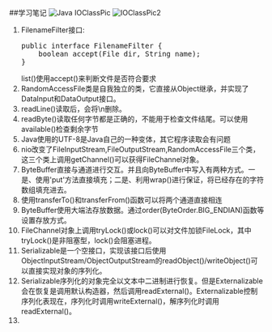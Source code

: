 ##学习笔记
![Java IOClassPic](IOClassPic.png)
![IOClassPic2](IOClassPic2.png)
<ol>
<li>FilenameFilter接口:
<pre>
public interface FilenameFilter {
    boolean accept(File dir, String name);
}
</pre>
    list()使用accept()来判断文件是否符合要求</li>
<li>RandomAccessFile类是自我独立的类，它直接从Object继承，并实现了DataInput和DataOutput接口。</li>
<li>readLine()读取后，会将\n删除。</li>
<li>readByte()读取任何字节都是正确的，不能用于检查文件结尾。可以使用available()检查剩余字节</li>
<li>Java使用的UTF-8是Java自己的一种变体，其它程序读取会有问题</li>
<li>nio改变了FileInputStream,FileOutputStream,RandomAccessFile三个类，这三个类上调用getChannel()可以获得FileChannel对象。</li>
<li>ByteBuffer直接与通道进行交互。并且向ByteBuffer中写入有两种方式。一是、使用'put'方法直接填充；二是、利用wrap()进行保证，将已经存在的字符数组填充进去。</li>
<li>使用transferTo()和transferFrom()函数可以将两个通道直接相连</li>
<li>ByteBuffer使用大端法存放数据。通过order(ByteOrder.BIG_ENDIAN)函数等设置存放方式。</li>
<li>FileChannel对象上调用tryLock()或lock()可以对文件加锁FileLock，其中tryLock()是非阻塞型，lock()会阻塞进程。</li>
<li>Serializable是一个空接口，实现该接口后使用ObjectInputStream/ObjectOutputStream的readObject()/writeObject()可以直接实现对象的序列化。</li>
<li>Serializable序列化的对象完全以文本中二进制进行恢复。但是Externalizable会在恢复是调用默认构造器，然后调用readExternal()。Externalizable控制序列化表现在，序列化时调用writeExternal()，解序列化时调用readExternal()。<li>
</ol>
